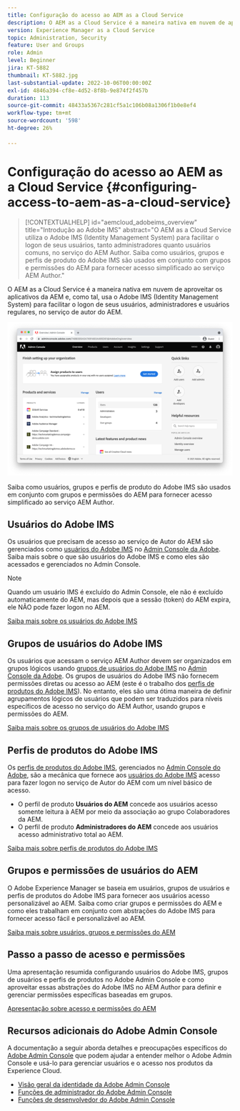 ```yaml
---
title: Configuração do acesso ao AEM as a Cloud Service
description: O AEM as a Cloud Service é a maneira nativa em nuvem de aproveitar os aplicativos da AEM e, como tal, usa o Adobe IMS (Identity Management System) para facilitar o logon de usuários, tanto administradores quanto usuários regulares, no serviço de autor do AEM. Saiba como usuários, grupos de usuários e perfis de produtos do Adobe IMS são usados juntamente com grupos e permissões do AEM para fornecer acesso específico ao AEM Author.
version: Experience Manager as a Cloud Service
topic: Administration, Security
feature: User and Groups
role: Admin
level: Beginner
jira: KT-5882
thumbnail: KT-5882.jpg
last-substantial-update: 2022-10-06T00:00:00Z
exl-id: 4846a394-cf8e-4d52-8f8b-9e874f2f457b
duration: 113
source-git-commit: 48433a5367c281cf5a1c106b08a1306f1b0e8ef4
workflow-type: tm+mt
source-wordcount: '598'
ht-degree: 26%

---
```


# Configuração do acesso ao AEM as a Cloud Service {#configuring-access-to-aem-as-a-cloud-service}

>[!CONTEXTUALHELP]
>id="aemcloud_adobeims_overview"
>title="Introdução ao Adobe IMS"
>abstract="O AEM as a Cloud Service utiliza o Adobe IMS (Identity Management System) para facilitar o logon de seus usuários, tanto administradores quanto usuários comuns, no serviço do AEM Author. Saiba como usuários, grupos e perfis de produto do Adobe IMS são usados em conjunto com grupos e permissões do AEM para fornecer acesso simplificado ao serviço AEM Author."

O AEM as a Cloud Service é a maneira nativa em nuvem de aproveitar os aplicativos da AEM e, como tal, usa o Adobe IMS (Identity Management System) para facilitar o logon de seus usuários, administradores e usuários regulares, no serviço de autor do AEM.

![Adobe Admin Console](./assets/hero.png)

Saiba como usuários, grupos e perfis de produto do Adobe IMS são usados em conjunto com grupos e permissões do AEM para fornecer acesso simplificado ao serviço AEM Author.

## Usuários do Adobe IMS

Os usuários que precisam de acesso ao serviço de Autor do AEM são gerenciados como [usuários do Adobe IMS](https://helpx.adobe.com/br/enterprise/using/set-up-identity.html) no [Admin Console da Adobe](https://adminconsole.adobe.com). Saiba mais sobre o que são usuários do Adobe IMS e como eles são acessados e gerenciados no Admin Console.

>[!NOTE]
>
>Quando um usuário IMS é excluído do Admin Console, ele não é excluído automaticamente do AEM, mas depois que a sessão (token) do AEM expira, ele NÃO pode fazer logon no AEM.


[Saiba mais sobre os usuários do Adobe IMS](./adobe-ims-users.md)

## Grupos de usuários do Adobe IMS

Os usuários que acessam o serviço AEM Author devem ser organizados em grupos lógicos usando [grupos de usuários do Adobe IMS](https://helpx.adobe.com/br/enterprise/using/user-groups.html) no [Admin Console da Adobe](https://adminconsole.adobe.com). Os grupos de usuários do Adobe IMS não fornecem permissões diretas ou acesso ao AEM (este é o trabalho dos [perfis de produtos do Adobe IMS](#adobe-ims-product-profiles)). No entanto, eles são uma ótima maneira de definir agrupamentos lógicos de usuários que podem ser traduzidos para níveis específicos de acesso no serviço do AEM Author, usando grupos e permissões do AEM.

[Saiba mais sobre os grupos de usuários do Adobe IMS](./adobe-ims-user-groups.md)

## Perfis de produtos do Adobe IMS

Os [perfis de produtos do Adobe IMS](https://helpx.adobe.com/br/enterprise/using/manage-permissions-and-roles.html), gerenciados no [Admin Console do Adobe](https://adminconsole.adobe.com), são a mecânica que fornece aos [usuários do Adobe IMS](#adobe-ims-users) acesso para fazer logon no serviço de Autor do AEM com um nível básico de acesso.

+ O perfil de produto __Usuários do AEM__ concede aos usuários acesso somente leitura à AEM por meio da associação ao grupo Colaboradores da AEM.
+ O perfil de produto __Administradores do AEM__ concede aos usuários acesso administrativo total ao AEM.

[Saiba mais sobre perfis de produtos do Adobe IMS](./adobe-ims-product-profiles.md)

## Grupos e permissões de usuários do AEM

O Adobe Experience Manager se baseia em usuários, grupos de usuários e perfis de produtos do Adobe IMS para fornecer aos usuários acesso personalizável ao AEM. Saiba como criar grupos e permissões do AEM e como eles trabalham em conjunto com abstrações do Adobe IMS para fornecer acesso fácil e personalizável ao AEM.

[Saiba mais sobre usuários, grupos e permissões do AEM](./aem-users-groups-and-permissions.md)

## Passo a passo de acesso e permissões

Uma apresentação resumida configurando usuários do Adobe IMS, grupos de usuários e perfis de produtos no Adobe Admin Console e como aproveitar essas abstrações do Adobe IMS no AEM Author para definir e gerenciar permissões específicas baseadas em grupos.

[Apresentação sobre acesso e permissões do AEM](./walk-through.md)

## Recursos adicionais do Adobe Admin Console

A documentação a seguir aborda detalhes e preocupações específicos do [Adobe Admin Console](https://adminconsole.adobe.com) que podem ajudar a entender melhor o Adobe Admin Console e usá-lo para gerenciar usuários e o acesso nos produtos da Experience Cloud.

+ [Visão geral da identidade da Adobe Admin Console](https://helpx.adobe.com/br/enterprise/using/identity.html)
+ [Funções de administrador do Adobe Admin Console](https://helpx.adobe.com/br/enterprise/using/admin-roles.html)
+ [Funções de desenvolvedor do Adobe Admin Console](https://helpx.adobe.com/br/enterprise/using/manage-developers.html)
